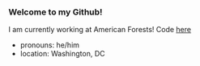 ### Welcome to my Github!

I am currently working at American Forests! Code [here](https://github.com/American-Forests)

- pronouns: he/him
- location: Washington, DC

